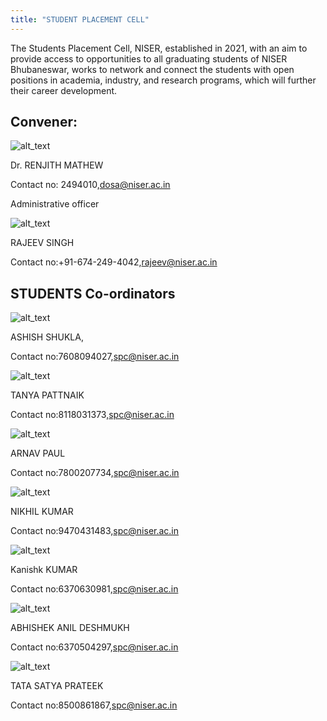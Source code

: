 ```yaml
---
title: "STUDENT PLACEMENT CELL"
---
```

The Students Placement Cell, NISER, established in 2021, with an aim to provide access to opportunities to all graduating students of NISER Bhubaneswar, works to network and connect the students with open positions in academia, industry, and research programs, which will further their career development.


## Convener:





![alt_text](images/image11.jpg "image_tooltip")


Dr. RENJITH MATHEW

Contact no: 2494010,[dosa@niser.ac.in](mailto:dosa@niser.ac.in)

Administrative officer





![alt_text](images/image12.jpg "image_tooltip")


RAJEEV SINGH

Contact no:+91-674-249-4042,[rajeev@niser.ac.in](mailto:rajeev@niser.ac.in)


## STUDENTS Co-ordinators





![alt_text](images/image13.jpg "image_tooltip")


ASHISH SHUKLA,

Contact no:7608094027,[spc@niser.ac.in](mailto:spc@niser.ac.in)





![alt_text](images/image14.jpg "image_tooltip")


TANYA PATTNAIK

Contact no:8118031373,[spc@niser.ac.in](mailto:spc@niser.ac.in)





![alt_text](images/image15.jpg "image_tooltip")


ARNAV PAUL

Contact no:7800207734,[spc@niser.ac.in](mailto:spc@niser.ac.in)





![alt_text](images/image16.jpg "image_tooltip")


NIKHIL KUMAR

Contact no:9470431483,[spc@niser.ac.in](mailto:spc@niser.ac.in)





![alt_text](images/image17.jpg "image_tooltip")


Kanishk KUMAR

Contact no:6370630981,[spc@niser.ac.in](mailto:spc@niser.ac.in)





![alt_text](images/image18.jpg "image_tooltip")


ABHISHEK ANIL DESHMUKH

Contact no:6370504297,[spc@niser.ac.in](mailto:spc@niser.ac.in)





![alt_text](images/image19.jpg "image_tooltip")


TATA SATYA PRATEEK

Contact no:8500861867,[spc@niser.ac.in](mailto:spc@niser.ac.in)
